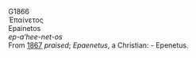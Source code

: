 <body>
  <p>G1866<br>  Ἐπαίνετος  <br> Epainetos  <br><i>ep-a‘hee-net-os </i><br>From <a href="g1867.htm">1867</a>  <i>praised</i>; <i>Epaenetus</i>, a Christian: - Epenetus.<br></p>
 </body>